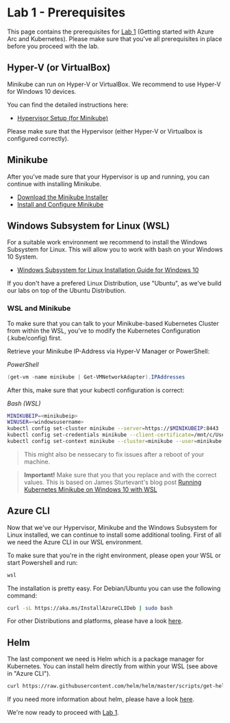 # Lab 1 - Prerequisites

This page contains the prerequisites for [Lab 1](/arck8s/lab1/lab1.md) (Getting started with Azure Arc and Kubernetes). Please make sure that you've all prerequisites in place before you proceed with the lab.

## Hyper-V (or VirtualBox)

Minikube can run on Hyper-V or VirtualBox. We recommend to use Hyper-V for Windows 10 devices.

You can find the detailed instructions here:

* [Hypervisor Setup (for Minikube)](https://minikube.sigs.k8s.io/docs/start/windows/)

Please make sure that the Hypervisor (either Hyper-V or Virtualbox is configured correctly).

## Minikube

After you've made sure that your Hypervisor is up and running, you can continue with installing Minikube.

* [Download the Minikube Installer](https://minikube.sigs.k8s.io/docs/start/windows/)
* [Install and Configure Minikube](https://minikube.sigs.k8s.io/docs/start/windows/
)

## Windows Subsystem for Linux (WSL)

For a suitable work environment we recommend to install the Windows Subsystem for Linux. This will allow you to work with bash on your Windows 10 System.

* [Windows Subsystem for Linux Installation Guide for Windows 10](https://docs.microsoft.com/windows/wsl/install-win10)

If you don't have a prefered Linux Distribution, use "Ubuntu", as we've build our labs on top of the Ubuntu Distribution.

### WSL and Minikube

To make sure that you can talk to your Minikube-based Kubernetes Cluster from within the WSL, you've to modify the Kubernetes Configuration (.kube/config) first.

Retrieve your Minikube IP-Address via Hyper-V Manager or PowerShell:

_PowerShell_

```powershell
(get-vm -name minikube | Get-VMNetworkAdapter).IPAddresses
```

After this, make sure that your kubectl configuration is correct:

_Bash (WSL)_

```bash
MINIKUBEIP=<minikubeip>
WINUSER=<windowsusername>
kubectl config set-cluster minikube --server=https://$MINIKUBEIP:8443 --certificate-authority=/mnt/c/Users/$WINUSER/.minikube/ca.crt
kubectl config set-credentials minikube --client-certificate=/mnt/c/Users/$WINUSER/.minikube/client.crt --client-key=/mnt/c/Users/$WINUSER/.minikube/client.key
kubectl config set-context minikube --cluster=minikube --user=minikube
```

> This might also be nessecary to fix issues after a reboot of your machine.

> **Important!** Make sure that you that you replace <minikubeip> and <windowsusername> with the correct values.
> This is based on James Sturtevant's blog post [Running Kubernetes Minikube on Windows 10 with WSL](https://www.jamessturtevant.com/posts/Running-Kubernetes-Minikube-on-Windows-10-with-WSL/)

## Azure CLI

Now that we've our Hypervisor, Minikube and the Windows Subsystem for Linux installed, we can continue to install some additional tooling. First of all we need the Azure CLI in our WSL environment.

To make sure that you're in the right environment, please open your WSL or start Powershell and run:

```powershell
wsl
```

The installation is pretty easy. For Debian/Ubuntu you can use the following command:

```bash
curl -sL https://aka.ms/InstallAzureCLIDeb | sudo bash
```

For other Distributions and platforms, please have a look [here](https://docs.microsoft.com/cli/azure/install-azure-cli-apt?view=azure-cli-latest).

## Helm

The last component we need is Helm which is a package manager for Kubernetes. You can install helm directly from within your WSL (see above in "Azure CLI").

```bash
curl https://raw.githubusercontent.com/helm/helm/master/scripts/get-helm-3 | bash
```

If you need more information about helm, please have a look [here](https://helm.sh/docs/intro/install/).

We're now ready to proceed with [Lab 1](/arck8s/lab1/lab1.md).
